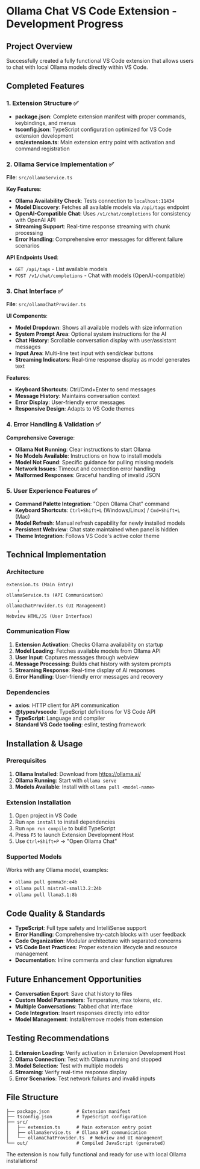 # Ollama Chat VS Code Extension - Development Progress

## Project Overview
Successfully created a fully functional VS Code extension that allows users to chat with local Ollama models directly within VS Code.

## Completed Features

### 1. Extension Structure ✅
- **package.json**: Complete extension manifest with proper commands, keybindings, and menus
- **tsconfig.json**: TypeScript configuration optimized for VS Code extension development
- **src/extension.ts**: Main extension entry point with activation and command registration

### 2. Ollama Service Implementation ✅
**File**: `src/ollamaService.ts`

**Key Features**:
- **Ollama Availability Check**: Tests connection to `localhost:11434`
- **Model Discovery**: Fetches all available models via `/api/tags` endpoint
- **OpenAI-Compatible Chat**: Uses `/v1/chat/completions` for consistency with OpenAI API
- **Streaming Support**: Real-time response streaming with chunk processing
- **Error Handling**: Comprehensive error messages for different failure scenarios

**API Endpoints Used**:
- `GET /api/tags` - List available models
- `POST /v1/chat/completions` - Chat with models (OpenAI-compatible)

### 3. Chat Interface ✅
**File**: `src/ollamaChatProvider.ts`

**UI Components**:
- **Model Dropdown**: Shows all available models with size information
- **System Prompt Area**: Optional system instructions for the AI
- **Chat History**: Scrollable conversation display with user/assistant messages
- **Input Area**: Multi-line text input with send/clear buttons
- **Streaming Indicators**: Real-time response display as model generates text

**Features**:
- **Keyboard Shortcuts**: Ctrl/Cmd+Enter to send messages
- **Message History**: Maintains conversation context
- **Error Display**: User-friendly error messages
- **Responsive Design**: Adapts to VS Code themes

### 4. Error Handling & Validation ✅
**Comprehensive Coverage**:
- **Ollama Not Running**: Clear instructions to start Ollama
- **No Models Available**: Instructions on how to install models
- **Model Not Found**: Specific guidance for pulling missing models
- **Network Issues**: Timeout and connection error handling
- **Malformed Responses**: Graceful handling of invalid JSON

### 5. User Experience Features ✅
- **Command Palette Integration**: "Open Ollama Chat" command
- **Keyboard Shortcuts**: `Ctrl+Shift+L` (Windows/Linux) / `Cmd+Shift+L` (Mac)
- **Model Refresh**: Manual refresh capability for newly installed models
- **Persistent Webview**: Chat state maintained when panel is hidden
- **Theme Integration**: Follows VS Code's active color theme

## Technical Implementation

### Architecture
```
extension.ts (Main Entry)
    ↓
ollamaService.ts (API Communication)
    ↓
ollamaChatProvider.ts (UI Management)
    ↓
Webview HTML/JS (User Interface)
```

### Communication Flow
1. **Extension Activation**: Checks Ollama availability on startup
2. **Model Loading**: Fetches available models from Ollama API
3. **User Input**: Captures messages through webview
4. **Message Processing**: Builds chat history with system prompts
5. **Streaming Response**: Real-time display of AI responses
6. **Error Handling**: User-friendly error messages and recovery

### Dependencies
- **axios**: HTTP client for API communication
- **@types/vscode**: TypeScript definitions for VS Code API
- **TypeScript**: Language and compiler
- **Standard VS Code tooling**: eslint, testing framework

## Installation & Usage

### Prerequisites
1. **Ollama Installed**: Download from https://ollama.ai/
2. **Ollama Running**: Start with `ollama serve`
3. **Models Available**: Install with `ollama pull <model-name>`

### Extension Installation
1. Open project in VS Code
2. Run `npm install` to install dependencies
3. Run `npm run compile` to build TypeScript
4. Press `F5` to launch Extension Development Host
5. Use `Ctrl+Shift+P` → "Open Ollama Chat"

### Supported Models
Works with any Ollama model, examples:
- `ollama pull gemma3n:e4b`
- `ollama pull mistral-small3.2:24b`
- `ollama pull llama3.1:8b`

## Code Quality & Standards
- **TypeScript**: Full type safety and IntelliSense support
- **Error Handling**: Comprehensive try-catch blocks with user feedback
- **Code Organization**: Modular architecture with separated concerns
- **VS Code Best Practices**: Proper extension lifecycle and resource management
- **Documentation**: Inline comments and clear function signatures

## Future Enhancement Opportunities
- **Conversation Export**: Save chat history to files
- **Custom Model Parameters**: Temperature, max tokens, etc.
- **Multiple Conversations**: Tabbed chat interface
- **Code Integration**: Insert responses directly into editor
- **Model Management**: Install/remove models from extension

## Testing Recommendations
1. **Extension Loading**: Verify activation in Extension Development Host
2. **Ollama Connection**: Test with Ollama running and stopped
3. **Model Selection**: Test with multiple models
4. **Streaming**: Verify real-time response display
5. **Error Scenarios**: Test network failures and invalid inputs

## File Structure
```
├── package.json          # Extension manifest
├── tsconfig.json         # TypeScript configuration
├── src/
│   ├── extension.ts      # Main extension entry point
│   ├── ollamaService.ts  # Ollama API communication
│   └── ollamaChatProvider.ts  # Webview and UI management
└── out/                  # Compiled JavaScript (generated)
```

The extension is now fully functional and ready for use with local Ollama installations!